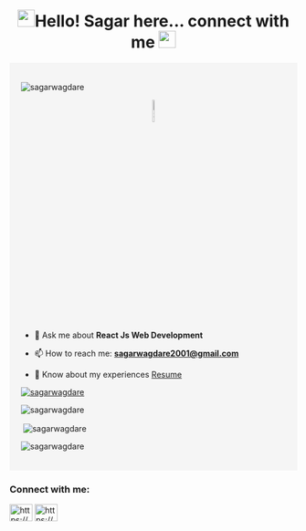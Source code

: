 <h1 align="center"><img src="https://user-images.githubusercontent.com/74038190/213844263-a8897a51-32f4-4b3b-b5c2-e1528b89f6f3.png" width="30px" />Hello! Sagar here... connect with me <img src="https://user-images.githubusercontent.com/74038190/213844263-a8897a51-32f4-4b3b-b5c2-e1528b89f6f3.png" width="30px" /></h3>

<div style="background-color: #f5f5f5; padding: 20px;">
<p align="left"> <img src="https://komarev.com/ghpvc/?username=sagarwagdare&label=Profile%20views&color=F40B0C&bgColor=#FFFFFF&style=flat" alt="sagarwagdare" /> </p>
<!-- <img  src="https://www.wingstechsolutions.com/wp-content/uploads/2022/03/full-stack-development.gif" alt="Sagar Wagdare" width="100%" height="auto"/> -->
   
  <p align="center"> <img src="https://raw.githubusercontent.com/Tarikul-Islam-Anik/Animated-Fluent-Emojis/master/Emojis/Smilies/Beaming%20Face%20with%20Smiling%20Eyes.png" alt="Slightly Smiling Face" width="10%" height="10%" /> </p>



- 💬 Ask me about **React Js Web Development** 

- 📫 How to reach me: **sagarwagdare2001@gmail.com**
- 📄 Know about my experiences [Resume](https://docs.google.com/document/d/1qzekEJkiCIAqrBWDEmct5k5FXV7xVp82T7dEZMj7uGA/edit?usp=sharing)

 <p align="left"> <a href="https://github.com/ryo-ma/github-profile-trophy"><img src="https://github-profile-trophy.vercel.app/?username=sagarwagdare" alt="sagarwagdare" /></a> </p>
<p><img align="center" src="https://github-readme-stats.vercel.app/api/top-langs?username=sagarwagdare&show_icons=true&locale=en&layout=compact" alt="sagarwagdare" /></p>

<p>&nbsp;<img align="center" src="https://github-readme-stats.vercel.app/api?username=sagarwagdare&show_icons=true&locale=en" alt="sagarwagdare" /></p>

<p><img align="center" src="https://github-readme-streak-stats.herokuapp.com/?user=sagarwagdare&" alt="sagarwagdare" /></p>
</div>

<h3 align="left">Connect with me:</h3>
<p align="left">
<a href="https://www.linkedin.com/in/sagarwagdare/" target="blank"><img align="center" src="https://raw.githubusercontent.com/rahuldkjain/github-profile-readme-generator/master/src/images/icons/Social/linked-in-alt.svg" alt="https://www.linkedin.com/in/sagarwagdare/" height="30" width="40" /></a>
<a href="https://www.instagram.com/whois_sagar._/" target="blank"><img align="center" src="https://raw.githubusercontent.com/rahuldkjain/github-profile-readme-generator/master/src/images/icons/Social/instagram.svg" alt="https://www.instagram.com/whois_sagar._/" height="30" width="40" /></a>
</p>
